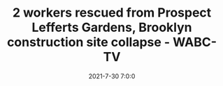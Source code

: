 ---
"title": "2 workers rescued from Prospect Lefferts Gardens, Brooklyn construction site collapse - WABC-TV"
"date": "2021-7-30 7:0:0"
"feed_name": "GOOGLENEWSCONSTRUCTION"
"feed_website": "https://news.google.com/search?q=construction%2Bincident&hl=en-US&gl=US&ceid=US:en"
"feed_rss": "https://news.google.com/rss/search?q=construction%2Bincident&hl=en-US&gl=US&ceid=US:en"
"link": "https://abc7ny.com/construction-site-collapse-workers-trapped-ceiling-residential-building/10919528/"
"file": "_posts/2021-1-1-a5f8f5da9144f9cd054290d95f4b21ee9c530807.md"
"accident": "1"
"drilling": "0"
---